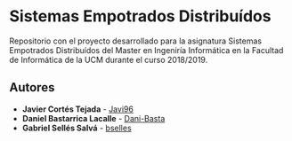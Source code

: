 # Sistemas Empotrados Distribuídos
Repositorio con el proyecto desarrollado para la asignatura Sistemas Empotrados Distribuídos del Master en Ingeniría Informática en la Facultad de Informática de la UCM durante el curso 2018/2019.

## Autores
* **Javier Cortés Tejada** - [Javi96](https://github.com/Javi96)
* **Daniel Bastarrica Lacalle** - [Dani-Basta](https://github.com/Dani-Basta)
* **Gabriel Sellés Salvá** - [bselles](https://github.com/bselles)
